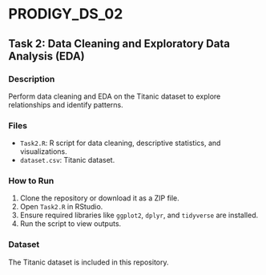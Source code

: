 # PRODIGY_DS_02
## Task 2: Data Cleaning and Exploratory Data Analysis (EDA)

### Description
Perform data cleaning and EDA on the Titanic dataset to explore relationships and identify patterns.

### Files
- `Task2.R`: R script for data cleaning, descriptive statistics, and visualizations.
- `dataset.csv`: Titanic dataset.

### How to Run
1. Clone the repository or download it as a ZIP file.
2. Open `Task2.R` in RStudio.
3. Ensure required libraries like `ggplot2`, `dplyr`, and `tidyverse` are installed.
4. Run the script to view outputs.

### Dataset
The Titanic dataset is included in this repository.
